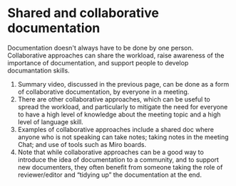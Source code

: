 # Shared and collaborative documentation

Documentation doesn't always have to be done by one person. Collaborative approaches can share the workload, raise awareness of the importance of documentation, and support people to develop documantation skills.

1. Summary video, discussed in the previous page, can be done as a form of collaborative documentation, by everyone in a meeting.
2. There are other collaborative approaches, which can be useful to spread the workload, and particularly to mitigate the need for everyone to have a high level of knowledge about the meeting topic and a high level of language skill.
3. Examples of collaborative approaches include a shared doc where anyone who is not speaking can take notes; taking notes in the meeting Chat; and use of tools such as Miro boards.
4. Note that while collaborative approaches can be a good way to introduce the idea of documentation to a community, and to support new documenters, they often benefit from someone taking the role of reviewer/editor and “tidying up” the documentation at the end.
